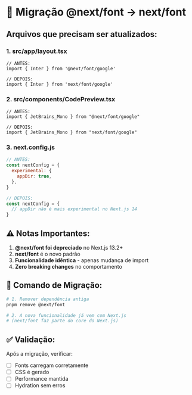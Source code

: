 # 🔧 Migração @next/font → next/font

## Arquivos que precisam ser atualizados:

### 1. src/app/layout.tsx
```tsx
// ANTES:
import { Inter } from '@next/font/google'

// DEPOIS:
import { Inter } from 'next/font/google'
```

### 2. src/components/CodePreview.tsx  
```tsx
// ANTES:
import { JetBrains_Mono } from "@next/font/google"

// DEPOIS:
import { JetBrains_Mono } from "next/font/google"
```

### 3. next.config.js
```js
// ANTES:
const nextConfig = {
  experimental: {
    appDir: true,
  },
}

// DEPOIS:
const nextConfig = {
  // appDir não é mais experimental no Next.js 14
}
```

## ⚠️ Notas Importantes:

1. **@next/font foi depreciado** no Next.js 13.2+ 
2. **next/font** é o novo padrão
3. **Funcionalidade idêntica** - apenas mudança de import
4. **Zero breaking changes** no comportamento

## 🔄 Comando de Migração:

```bash
# 1. Remover dependência antiga
pnpm remove @next/font

# 2. A nova funcionalidade já vem com Next.js
# (next/font faz parte do core do Next.js)
```

## ✅ Validação:

Após a migração, verificar:
- [ ] Fonts carregam corretamente
- [ ] CSS é gerado
- [ ] Performance mantida
- [ ] Hydration sem erros
